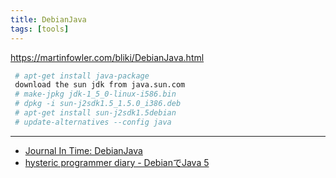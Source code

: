 ```yaml
---
title: DebianJava
tags: [tools]
---
```


https://martinfowler.com/bliki/DebianJava.html

```sh
 # apt-get install java-package
 download the sun jdk from java.sun.com
 # make-jpkg jdk-1_5_0-linux-i586.bin
 # dpkg -i sun-j2sdk1.5_1.5.0_i386.deb
 # apt-get install sun-j2sdk1.5debian
 # update-alternatives --config java
```

----

* [Journal In Time: DebianJava](http://shugo.net/jit/20041002.html#p01)
* [hysteric programmer diary - DebianでJava 5](http://www.sgtpepper.net/hyspro/diary/20041005.html#p01)
